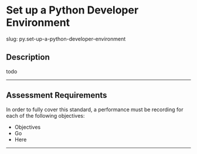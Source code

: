 
# Set up a Python Developer Environment

slug: py.set-up-a-python-developer-environment

## Description
todo

---
## Assessment Requirements
In order to fully cover this standard, a performance must be recording for each of the following objectives:

- Objectives
- Go
- Here


---
